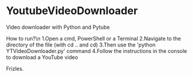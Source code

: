 # YoutubeVideoDownloader
Video downloader with Python and Pytube

How to run?\n
1.Open a cmd, PowerShell or a Terminal
2.Navigate to the directory of the file (with cd .. and cd)
3.Then use the 'python YTVideoDownloader.py' command
4.Follow the instructions in the console to download a YouTube video

Frizles.
